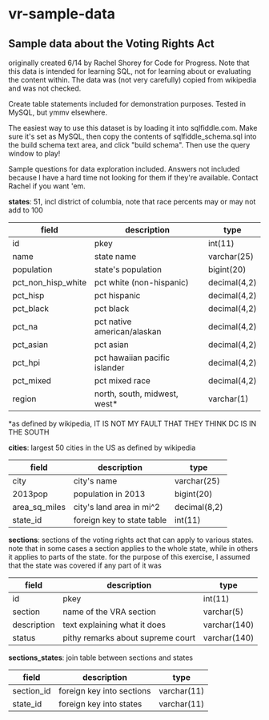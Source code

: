 vr-sample-data
==============

Sample data about the Voting Rights Act
----------------------------------------

originally created 6/14 by Rachel Shorey for Code for Progress. Note that this data is intended for learning SQL, not for learning about or evaluating the content within. The data was (not very carefully) copied from wikipedia and was not checked.

Create table statements included for demonstration purposes. Tested in MySQL, but ymmv elsewhere.

The easiest way to use this dataset is by loading it into sqlfiddle.com. Make sure it's set as MySQL, then copy the contents of sqlfiddle_schema.sql into the build schema text area, and click "build schema". Then use the query window to play!

Sample questions for data exploration included. Answers not included because I have a hard time not looking for them if they're available. Contact Rachel if you want 'em.



**states**: 51, incl district of columbia, note that race percents may or may not add to 100


|field                      | description                     | type |
|---------------------------|---------------------------------|----------------|
| id                        | pkey                            | int(11)|
| name                      | state name                      | varchar(25)|
| population                | state's population              | bigint(20) |
| pct_non_hisp_white     | pct white (non-hispanic)        | decimal(4,2) |
| pct_hisp                 | pct hispanic                    | decimal(4,2) |
| pct_black                | pct black                       |decimal(4,2) |
| pct_na                   | pct native american/alaskan     |decimal(4,2) |
| pct_asian                | pct asian                       |decimal(4,2) |
| pct_hpi                  | pct hawaiian pacific islander   |decimal(4,2) |
| pct_mixed                | pct mixed race                  |decimal(4,2) |
| region                    | north, south, midwest, west*    |varchar(1)|



*as defined by wikipedia, IT IS NOT MY FAULT THAT THEY THINK DC IS IN THE SOUTH



**cities**: largest 50 cities in the US as defined by wikipedia


field|description|type
-----|-----------|----
city|city's name| varchar(25)
2013pop| population in 2013 | bigint(20)
area_sq_miles | city's land area in mi^2| decimal(8,2)
state_id | foreign key to state table | int(11)



**sections**: sections of the voting rights act that can apply to various states. note that in some cases a section applies to the whole state, while in others it applies to parts of the state. for the purpose of this exercise, I assumed that the state was covered if any part of it was


field|description|type
-----|-----------|----
id | pkey | int(11)
section | name of the VRA section | varchar(5)
description | text explaining what it does | varchar(140)
status | pithy remarks about supreme court | varchar(140)



**sections_states**: join table between sections and states


field|description|type
-----|-----------|----
section_id | foreign key into sections | varchar(11)
state_id | foreign key into states | varchar(11)

